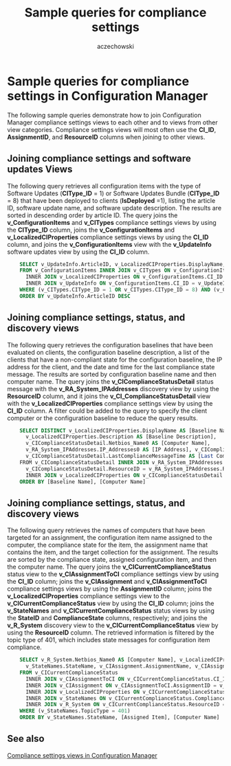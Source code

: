 ﻿---
title: Sample queries for compliance settings
titleSuffix: Configuration Manager
description: Sample queries that show how to join compliance settings views to each other and to views from other view categories.
ms.date: 04/30/2019
ms.prod: configuration-manager
ms.technology: configmgr-other
ms.topic: conceptual


ms.assetid: fdf87ece-b625-4c34-8fd7-f056d9cdf8b6
author: aczechowski
ms.author: aaroncz
manager: dougeby
---

# Sample queries for compliance settings in Configuration Manager

The following sample queries demonstrate how to join Configuration Manager compliance settings views to each other and to views from other view categories. Compliance settings views will most often use the **CI_ID**, **AssignmentID**, and **ResourceID** columns when joining to other views.

## Joining compliance settings and software updates Views

The following query retrieves all configuration items with the type of Software Updates (**CIType_ID** = 1) or Software Updates Bundle (**CIType_ID** = 8) that have been deployed to clients (**IsDeployed** =1), listing the article ID, software update name, and software update description. The results are sorted in descending order by article ID. The query joins the **v_ConfigurationItems** and **v_CITypes** compliance settings views by using the **CIType_ID** column, joins the **v_ConfigurationItems** and **v_LocalizedCIProperties** compliance settings views by using the **CI_ID** column, and joins the **v_ConfigurationItems** view with the **v_UpdateInfo** software updates view by using the **CI_ID** column.

```sql
    SELECT v_UpdateInfo.ArticleID, v_LocalizedCIProperties.DisplayName, v_LocalizedCIProperties.Description 
    FROM v_ConfigurationItems INNER JOIN v_CITypes ON v_ConfigurationItems.CIType_ID = v_CITypes.CIType_ID 
      INNER JOIN v_LocalizedCIProperties ON v_ConfigurationItems.CI_ID = v_LocalizedCIProperties.CI_ID 
      INNER JOIN v_UpdateInfo ON v_ConfigurationItems.CI_ID = v_UpdateInfo.CI_ID 
    WHERE (v_CITypes.CIType_ID = 1 OR v_CITypes.CIType_ID = 8) AND (v_ConfigurationItems.IsDeployed = 1) 
    ORDER BY v_UpdateInfo.ArticleID DESC 
```

## Joining compliance settings, status, and discovery views

The following query retrieves the configuration baselines that have been evaluated on clients, the configuration baseline description, a list of the clients that have a non-compliant state for the configuration baseline, the IP address for the client, and the date and time for the last compliance state message. The results are sorted by configuration baseline name and then computer name. The query joins the **v_CIComplianceStatusDetail** status message with the **v_RA_System_IPAddresses** discovery view by using the **ResourceID** column, and it joins the **v_CI_ComplianceStatusDetail** view with the **v_LocalizedCIProperties** compliance settings view by using the **CI_ID** column. A filter could be added to the query to specify the client computer or the configuration baseline to reduce the query results.

```sql
    SELECT DISTINCT v_LocalizedCIProperties.DisplayName AS [Baseline Name], 
      v_LocalizedCIProperties.Description AS [Baseline Description], 
      v_CIComplianceStatusDetail.Netbios_Name0 AS [Computer Name], 
      v_RA_System_IPAddresses.IP_Addresses0 AS [IP Address], v_CIComplianceStatusDetail.Severity, 
      v_CIComplianceStatusDetail.LastComplianceMessageTime AS [Last Compliance Message] 
    FROM v_CIComplianceStatusDetail INNER JOIN v_RA_System_IPAddresses ON 
      v_CIComplianceStatusDetail.ResourceID = v_RA_System_IPAddresses.ResourceID 
      INNER JOIN v_LocalizedCIProperties ON v_CIComplianceStatusDetail.CI_ID = v_LocalizedCIProperties.CI_ID 
    ORDER BY [Baseline Name], [Computer Name] 
```

## Joining compliance settings, status, and discovery views

The following query retrieves the names of computers that have been targeted for an assignment, the configuration item name assigned to the computer, the compliance state for the item, the assignment name that contains the item, and the target collection for the assignment. The results are sorted by the compliance state, assigned configuration item, and then the computer name. The query joins the **v_CICurrentComplianceStatus** status view to the **v_CIAssignmentToCI** compliance settings view by using the **CI_ID** column; joins the **v_CIAssignment** and **v_CIAssignmentToCI** compliance settings views by using the **AssignmentID** column; joins the **v_LocalizedCIProperties** compliance settings view to the **v_CICurrentComplianceStatus** view by using the **CI_ID** column; joins the **v_StateNames** and **v_CICurrentComplianceStatus** status views by using the **StateID** and **ComplianceState** columns, respectively; and joins the **v_R_System** discovery view to the **v_CICurrentComplianceStatus** view by using the **ResourceID** column. The retrieved information is filtered by the topic type of 401, which includes state messages for configuration item compliance.

```sql
    SELECT v_R_System.Netbios_Name0 AS [Computer Name], v_LocalizedCIProperties.DisplayName AS [Assigned Item], 
      v_StateNames.StateName, v_CIAssignment.AssignmentName, v_CIAssignment.CollectionID 
    FROM v_CICurrentComplianceStatus 
      INNER JOIN v_CIAssignmentToCI ON v_CICurrentComplianceStatus.CI_ID = v_CIAssignmentToCI.CI_ID 
      INNER JOIN v_CIAssignment ON v_CIAssignmentToCI.AssignmentID = v_CIAssignment.AssignmentID 
      INNER JOIN v_LocalizedCIProperties ON v_CICurrentComplianceStatus.CI_ID = v_LocalizedCIProperties.CI_ID 
      INNER JOIN v_StateNames ON v_CICurrentComplianceStatus.ComplianceState = v_StateNames.StateID 
      INNER JOIN v_R_System ON v_CICurrentComplianceStatus.ResourceID = v_R_System.ResourceID 
    WHERE (v_StateNames.TopicType = 401) 
    ORDER BY v_StateNames.StateName, [Assigned Item], [Computer Name] 
```

## See also

[Compliance settings views in Configuration Manager](compliance-settings-views-configuration-manager.md)